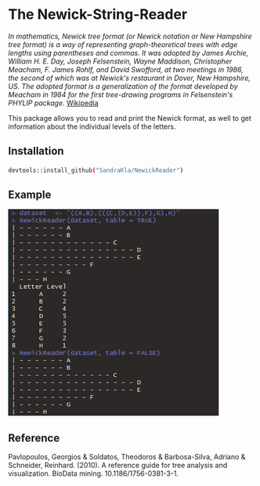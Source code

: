 # The Newick-String-Reader

*In mathematics, Newick tree format (or Newick notation or New Hampshire tree format) is a way of representing graph-theoretical trees with edge lengths using parentheses and commas. It was adopted by James Archie, William H. E. Day, Joseph Felsenstein, Wayne Maddison, Christopher Meacham, F. James Rohlf, and David Swofford, at two meetings in 1986, the second of which was at Newick's restaurant in Dover, New Hampshire, US. The adopted format is a generalization of the format developed by Meacham in 1984 for the first tree-drawing programs in Felsenstein's PHYLIP package.* [Wikipedia](https://en.wikipedia.org/wiki/Newick_format)


This package allows you to read and print the Newick format, as well to get information about the individual levels of the letters.

## Installation

```bash
devtools::install_github("SandraKla/NewickReader")
```

## Example

![Web app](man/figures/figure.png)

## Reference

Pavlopoulos, Georgios & Soldatos, Theodoros & Barbosa-Silva, Adriano & Schneider, Reinhard. (2010). A reference guide for tree analysis and visualization. BioData mining. 10.1186/1756-0381-3-1. 
